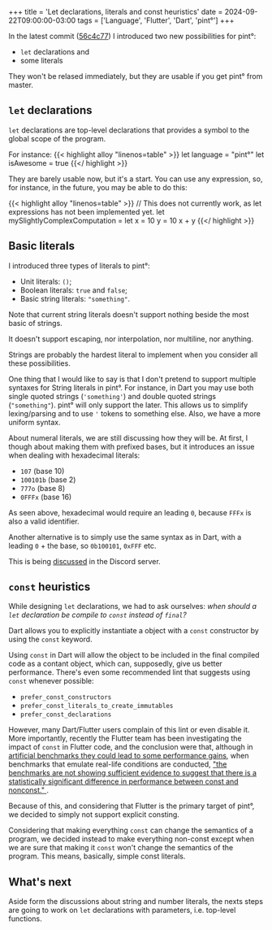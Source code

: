 +++
title = 'Let declarations, literals and const heuristics'
date = 2024-09-22T09:00:00-03:00
tags = ['Language', 'Flutter', 'Dart', 'pint°']
+++

In the latest commit
([56c4c77](https://github.com/mateusfccp/pinto/commit/56c4c770f66e1bddb8926633cb6e493530ab090f))
I introduced two new possibilities for pint°:

* `let` declarations and
* some literals

They won't be relased immediately, but they are usable if you get pint° from master.

## `let` declarations

`let` declarations are top-level declarations that provides a symbol to the
global scope of the program.

For instance:
{{< highlight alloy "linenos=table" >}}
let language = "pint°"
let isAwesome = true
{{</ highlight >}}

They are barely usable now, but it's a start. You can use any expression, so,
for instance, in the future, you may be able to do this:

{{< highlight alloy "linenos=table" >}}
// This does not currently work, as let expressions has not been implemented yet.
let mySlightlyComplexComputation =
  let x = 10
      y = 10
  x + y
{{</ highlight >}}

## Basic literals

I introduced three types of literals to pint°:

* Unit literals: `()`;
* Boolean literals: `true` and `false`;
* Basic string literals: `"something"`.

Note that current string literals doesn't support nothing beside the most basic
of strings.

It doesn't support escaping, nor interpolation, nor multiline, nor anything.

Strings are probably the hardest literal to implement when you consider all
these possibilities.

One thing that I would like to say is that I don't pretend to support multiple
syntaxes for String literals in pint°. For instance, in Dart you may use both
single quoted strings (`'something'`) and double quoted strings (`"something"`).
pint° will only support the later. This allows us to simplify lexing/parsing and
to use `'` tokens to something else. Also, we have a more uniform syntax.

About numeral literals, we are still discussing how they will be. At first, I
though about making them with prefixed bases, but it introduces an issue when
dealing with hexadecimal literals:

* `107` (base 10)
* `100101b` (base 2)
* `777o` (base 8)
* `0FFFx` (base 16)

As seen above, hexadecimal would require an leading `0`, because `FFFx` is also
a valid identifier.

Another alternative is to simply use the same syntax as in Dart, with a leading
`0` + the base, so `0b100101`, `0xFFF` etc.

This is being
[discussed](https://discord.com/channels/1286023882515677236/1286051833005080576)
in the Discord server.

## `const` heuristics

While designing `let` declarations, we had to ask ourselves: _when should a
`let` declaration be compile to `const` instead of `final`?_

Dart allows you to explicitly instantiate a object with a `const` constructor
by using the `const` keyword.

Using `const` in Dart will allow the object to be included in the final compiled
code as a contant object, which can, supposedly, give us better performance.
There's even some recommended lint that suggests using `const` whenever
possible:

* `prefer_const_constructors`
* `prefer_const_literals_to_create_immutables`
* `prefer_const_declarations`

However, many Dart/Flutter users complain of this lint or even disable it. More
importantly, recently the Flutter team has been investigating the impact of
`const` in Flutter code, and the conclusion were that, although in [artificial
benchmarks they could lead
to some performance gains](https://github.com/flutter/flutter/pull/148261), when
benchmarks that emulate real-life conditions are conducted, ["the benchmarks are
not showing sufficient evidence to suggest that there is a statistically
significant difference in performance between const and nonconst."
](https://github.com/flutter/flutter/issues/149932#issuecomment-2332522293).

Because of this, and considering that Flutter is the primary target of pint°,
we decided to simply not support explicit consting.

Considering that making everything `const` can change the semantics of a
program, we decided instead to make everything non-const except when we are
sure that making it `const` won't change the semantics of the program. This
means, basically, simple const literals.

## What's next

Aside form the discussions about string and number literals, the nexts steps
are going to work on `let` declarations with parameters, i.e. top-level
functions.
